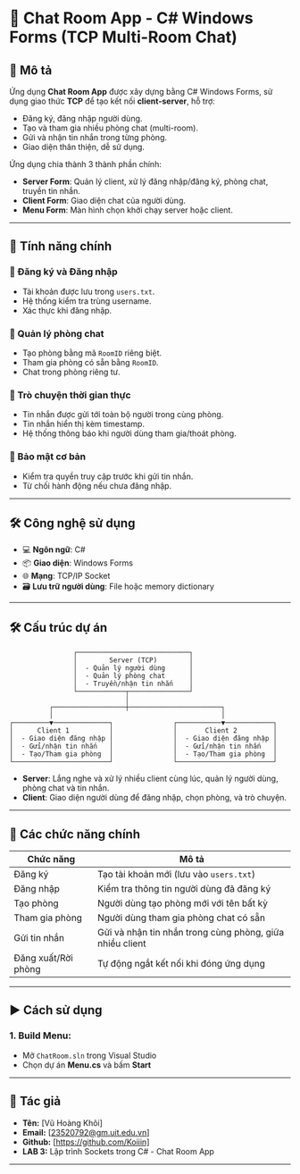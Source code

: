# 💬 Chat Room App - C# Windows Forms (TCP Multi-Room Chat)

## 📝 Mô tả
Ứng dụng **Chat Room App** được xây dựng bằng C# Windows Forms, sử dụng giao thức **TCP** để tạo kết nối **client-server**, hỗ trợ:
- Đăng ký, đăng nhập người dùng.
- Tạo và tham gia nhiều phòng chat (multi-room).
- Gửi và nhận tin nhắn trong từng phòng.
- Giao diện thân thiện, dễ sử dụng.

Ứng dụng chia thành 3 thành phần chính:
- **Server Form**: Quản lý client, xử lý đăng nhập/đăng ký, phòng chat, truyền tin nhắn.
- **Client Form**: Giao diện chat của người dùng.
- **Menu Form**: Màn hình chọn khởi chạy server hoặc client.

---

## 📌 Tính năng chính

### 👤 Đăng ký và Đăng nhập
- Tài khoản được lưu trong `users.txt`.
- Hệ thống kiểm tra trùng username.
- Xác thực khi đăng nhập.

### 🧩 Quản lý phòng chat
- Tạo phòng bằng mã `RoomID` riêng biệt.
- Tham gia phòng có sẵn bằng `RoomID`.
- Chat trong phòng riêng tư.

### 💬 Trò chuyện thời gian thực
- Tin nhắn được gửi tới toàn bộ người trong cùng phòng.
- Tin nhắn hiển thị kèm timestamp.
- Hệ thống thông báo khi người dùng tham gia/thoát phòng.

### 🔐 Bảo mật cơ bản
- Kiểm tra quyền truy cập trước khi gửi tin nhắn.
- Từ chối hành động nếu chưa đăng nhập.

---

## 🛠️ Công nghệ sử dụng

- 💻 **Ngôn ngữ**: C#
- 📦 **Giao diện**: Windows Forms
- 🌐 **Mạng**: TCP/IP Socket
- 🗃️ **Lưu trữ người dùng**: File hoặc memory dictionary 

---

## 🛠 Cấu trúc dự án

                    ┌────────────────────────────┐
                    │        Server (TCP)        │
                    │  - Quản lý người dùng      │
                    │  - Quản lý phòng chat      │
                    │  - Truyền/nhận tin nhắn    │
                    └────────────┬───────────────┘
                                 │
              ┌──────────────────┼───────────────────────┐
              │                                          │
    ┌─────────▼──────────────┐               ┌───────────▼────────────┐
    │      Client 1          │               │       Client 2         │
    │  - Giao diện đăng nhập │               │  - Giao diện đăng nhập │
    │  - Gửi/nhận tin nhắn   │               │  - Gửi/nhận tin nhắn   │
    │  - Tạo/Tham gia phòng  │               │  - Tạo/Tham gia phòng  │
    └────────────────────────┘               └────────────────────────┘


- **Server**: Lắng nghe và xử lý nhiều client cùng lúc, quản lý người dùng, phòng chat và tin nhắn.
- **Client**: Giao diện người dùng để đăng nhập, chọn phòng, và trò chuyện.

---

## 🧩 Các chức năng chính

| Chức năng         | Mô tả                                                                |
|------------------|-----------------------------------------------------------------------|
| Đăng ký          | Tạo tài khoản mới (lưu vào `users.txt`)                               |
| Đăng nhập        | Kiểm tra thông tin người dùng đã đăng ký                              |
| Tạo phòng        | Người dùng tạo phòng mới với tên bất kỳ                               |
| Tham gia phòng   | Người dùng tham gia phòng chat có sẵn                                 |
| Gửi tin nhắn     | Gửi và nhận tin nhắn trong cùng phòng, giữa nhiều client              |
| Đăng xuất/Rời phòng | Tự động ngắt kết nối khi đóng ứng dụng                             |

---

## ▶️ Cách sử dụng

### 1. Build Menu:

- Mở `ChatRoom.sln` trong Visual Studio
- Chọn dự án **Menu.cs** và bấm **Start**

---

## 👤 Tác giả

- **Tên:** [Vũ Hoàng Khôi]
- **Email:** [23520792@gm.uit.edu.vn]
- **Github:** [https://github.com/Koiiin]
- **LAB 3:** Lập trình Sockets trong C# - Chat Room App

---

